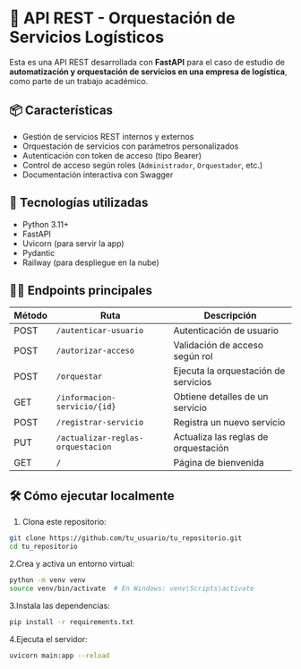# 🚛 API REST - Orquestación de Servicios Logísticos

Esta es una API REST desarrollada con **FastAPI** para el caso de estudio de **automatización y orquestación de servicios en una empresa de logística**, como parte de un trabajo académico.

## 📦 Características

- Gestión de servicios REST internos y externos
- Orquestación de servicios con parámetros personalizados
- Autenticación con token de acceso (tipo Bearer)
- Control de acceso según roles (`Administrador`, `Orquestador`, etc.)
- Documentación interactiva con Swagger

## 🚀 Tecnologías utilizadas

- Python 3.11+
- FastAPI
- Uvicorn (para servir la app)
- Pydantic
- Railway (para despliegue en la nube)

## 🧑‍💻 Endpoints principales

| Método | Ruta                             | Descripción |
|--------|----------------------------------|-------------|
| POST   | `/autenticar-usuario`           | Autenticación de usuario |
| POST   | `/autorizar-acceso`             | Validación de acceso según rol |
| POST   | `/orquestar`                    | Ejecuta la orquestación de servicios |
| GET    | `/informacion-servicio/{id}`    | Obtiene detalles de un servicio |
| POST   | `/registrar-servicio`           | Registra un nuevo servicio |
| PUT    | `/actualizar-reglas-orquestacion` | Actualiza las reglas de orquestación |
| GET    | `/`                             | Página de bienvenida |

## 🛠 Cómo ejecutar localmente

1. Clona este repositorio:

```bash
git clone https://github.com/tu_usuario/tu_repositorio.git
cd tu_repositorio
```
2.Crea y activa un entorno virtual:
```bash
python -m venv venv
source venv/bin/activate  # En Windows: venv\Scripts\activate
```
3.Instala las dependencias:
```bash
pip install -r requirements.txt
```
4.Ejecuta el servidor:
```bash
uvicorn main:app --reload
